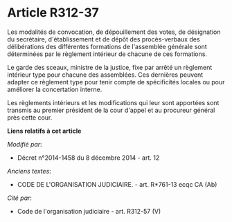 # Article R312-37

Les modalités de convocation, de dépouillement des votes, de désignation du secrétaire, d'établissement et de dépôt des
procès-verbaux des délibérations des différentes formations de l'assemblée générale sont déterminées par le règlement
intérieur de chacune de ces formations.

Le garde des sceaux, ministre de la justice, fixe par arrêté un règlement intérieur type pour chacune des assemblées. Ces
dernières peuvent adapter ce règlement type pour tenir compte de spécificités locales ou pour améliorer la concertation
interne.  

Les règlements intérieurs et les modifications qui leur sont apportées sont transmis au premier président de la cour d'appel
et au procureur général près cette cour.

**Liens relatifs à cet article**

_Modifié par_:

  - Décret n°2014-1458 du 8 décembre 2014 - art. 12

_Anciens textes_:

  - CODE DE L'ORGANISATION JUDICIAIRE. - art. R*761-13 ecqc CA (Ab)

_Cité par_:

  - Code de l'organisation judiciaire - art. R312-57 (V)
